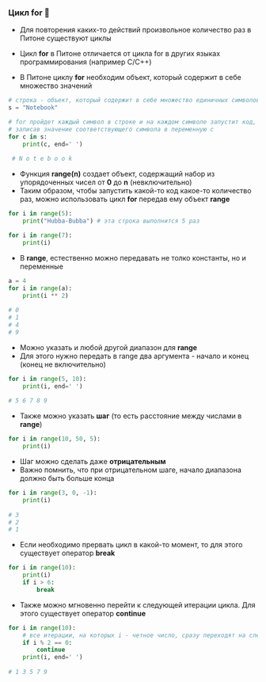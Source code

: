 ### Цикл for :evergreen_tree:

* Для повторения каких-то действий произвольное количество раз в Питоне существуют циклы

* Цикл __for__ в Питоне отличается от цикла for в других языках программирования (например C/C++)
* В Питоне циклу __for__ необходим объект, который содержит в себе множество значений



```python
# строка - объект, который содержит в себе множество единичных символов
s = "Notebook"

# for пройдет каждый символ в строке и на каждом символе запустит код, написанный ниже,
# записав значение соответствующего символа в переменную c
for c in s: 
    print(c, end=' ')
             
 # N o t e b o o k
 ```
 
* Функция __range(n)__ создает объект, содержащий набор из упорядоченных чисел от __0__ до __n__ (невключительно)
* Таким образом, чтобы запустить какой-то код какое-то количество раз, можно использовать цикл __for__ передав ему объект __range__

```python
for i in range(5):
    print("Hubba-Bubba") # эта строка выполнится 5 раз
```

```python
for i in range(7):
    print(i)
```
        
* В __range__, естественно можно передавать не толко константы, но и переменные
```python
a = 4
for i in range(a):
    print(i ** 2)
    
# 0
# 1
# 4
# 9
```

* Можно указать и любой другой диапазон для __range__
* Для этого нужно передать в range два аргумента - начало и конец (конец не включительно)
```python
for i in range(5, 10):
    print(i, end=' ')
    
# 5 6 7 8 9 
```

* Также можно указать __шаг__ (то есть расстояние между числами в __range__)
```python
for i in range(10, 50, 5):
    print(i)
```

* Шаг можно сделать даже __отрицательным__
* Важно помнить, что при отрицательном шаге, начало диапазона должно быть больше конца

```python
for i in range(3, 0, -1):
    print(i)
 
# 3
# 2
# 1
```

* Если необходимо прервать цикл в какой-то момент, то для этого существует оператор __break__

```python
for i in range(10):
    print(i)
    if i > 6:
        break
```

* Также можно мгновенно перейти к следующей итерации цикла. Для этого существует оператор __continue__
```python
for i in range(10):
    # все итерации, на которых i - четное число, сразу переходят на следующую итерацию
    if i % 2 == 0:
        continue
    print(i, end=' ')
    
# 1 3 5 7 9
```

